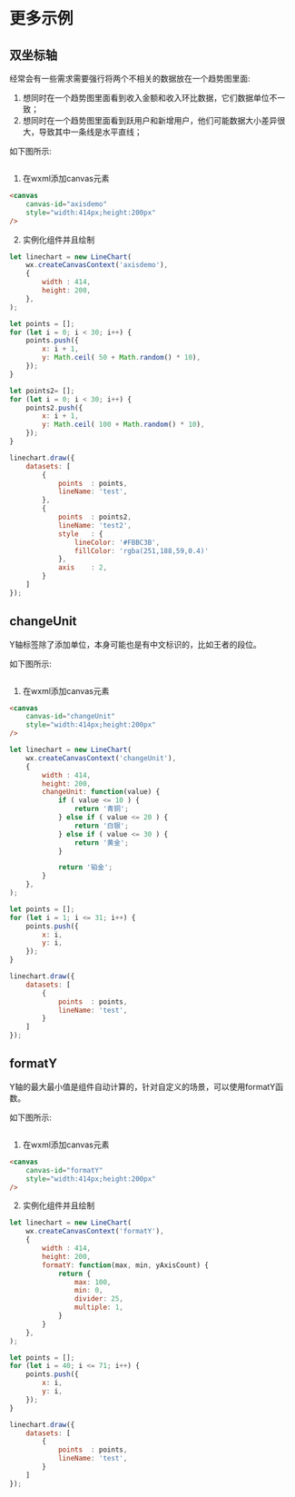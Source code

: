 # 更多示例

## 双坐标轴
经常会有一些需求需要强行将两个不相关的数据放在一个趋势图里面:
1. 想同时在一个趋势图里面看到收入金额和收入环比数据，它们数据单位不一致；
2. 想同时在一个趋势图里面看到跃用户和新增用户，他们可能数据大小差异很大，导致其中一条线是水平直线；

如下图所示:

<img :src="$withBase('/imgs/linechartdemo/axis.jpg')" width=800>

1. 在wxml添加canvas元素
``` html
<canvas
    canvas-id="axisdemo"
    style="width:414px;height:200px"
/>

```

2. 实例化组件并且绘制
``` js
let linechart = new LineChart(
    wx.createCanvasContext('axisdemo'),
    {
        width : 414,
        height: 200,
    },
);

let points = [];
for (let i = 0; i < 30; i++) {
    points.push({
        x: i + 1,
        y: Math.ceil( 50 + Math.random() * 10),
    });
}

let points2= [];
for (let i = 0; i < 30; i++) {
    points2.push({
        x: i + 1,
        y: Math.ceil( 100 + Math.random() * 10),
    });
}

linechart.draw({
    datasets: [
        {
            points  : points,
            lineName: 'test',
        },
        {
            points  : points2,
            lineName: 'test2',
            style   : {
                lineColor: '#FBBC3B',
                fillColor: 'rgba(251,188,59,0.4)'
            },
            axis    : 2,
        }
    ]
});

```
## changeUnit
Y轴标签除了添加单位，本身可能也是有中文标识的，比如王者的段位。

如下图所示:

<img :src="$withBase('/imgs/linechartdemo/changeUnit.jpg')" width=800>

1. 在wxml添加canvas元素
``` html
<canvas
    canvas-id="changeUnit"
    style="width:414px;height:200px"
/>
```

``` js
let linechart = new LineChart(
    wx.createCanvasContext('changeUnit'),
    {
        width : 414,
        height: 200,
        changeUnit: function(value) {
            if ( value <= 10 ) {
                return '青铜';
            } else if ( value <= 20 ) {
                return '白银';
            } else if ( value <= 30 ) {
                return '黄金';
            }

            return '铂金';
        }
    },
);

let points = [];
for (let i = 1; i <= 31; i++) {
    points.push({
        x: i,
        y: i,
    });
}

linechart.draw({
    datasets: [
        {
            points  : points,
            lineName: 'test',
        }
    ]
});
```
## formatY
Y轴的最大最小值是组件自动计算的，针对自定义的场景，可以使用formatY函数。

如下图所示:

<img :src="$withBase('/imgs/linechartdemo/formatY.jpg')" width=800>

1. 在wxml添加canvas元素
``` html
<canvas
    canvas-id="formatY"
    style="width:414px;height:200px"
/>
```

2. 实例化组件并且绘制

``` js
let linechart = new LineChart(
    wx.createCanvasContext('formatY'),
    {
        width : 414,
        height: 200,
        formatY: function(max, min, yAxisCount) {
            return {
                max: 100,
                min: 0,
                divider: 25,
                multiple: 1,
            }
        }
    },
);

let points = [];
for (let i = 40; i <= 71; i++) {
    points.push({
        x: i,
        y: i,
    });
}

linechart.draw({
    datasets: [
        {
            points  : points,
            lineName: 'test',
        }
    ]
});
```
